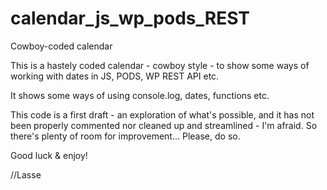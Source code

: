# calendar_js_wp_pods_REST
Cowboy-coded calendar

This is a hastely coded calendar - cowboy style - to show some ways of working with dates in JS, PODS, WP REST API etc. 

It shows some ways of using console.log, dates, functions etc. 

This code is a first draft - an exploration of what's possible, and it has not been properly commented nor cleaned up and streamlined - I'm afraid. So there's plenty of room for improvement... Please, do so.

Good luck & enjoy!

//Lasse
